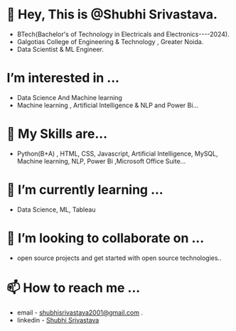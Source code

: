 # 👋 Hey, This is @Shubhi Srivastava. 
 -  BTech(Bachelor's of Technology in Electricals and Electronics----2024).
 - Galgotias College of Engineering & Technology , Greater Noida.
 - Data Scientist & ML Engineer.
#  I’m interested in ... 
 - Data Science And Machine learning  
 - Machine learning , Artificial Intelligence & NLP and Power Bi...
# 🌱 My Skills are...
- Python(B+A) , HTML, CSS, Javascript, Artificial Intelligence, MySQL, Machine learning, NLP, Power Bi ,Microsoft Office Suite...
# 🌱 I’m currently learning ... 
 - Data Science, ML, Tableau 
# 💞️ I’m looking to collaborate on ... 
 - open source projects and get started with open source technologies..
# 📫 How to reach me ... 
 - email - shubhisrivastava2001@gmail.com .
 - linkedin - [Shubhi Srivastava]([https://www.linkedin.com/in/shubhi-srivastava-57b505214/)

